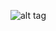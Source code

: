 ![alt tag](https://github.com/TsHristov/Probability-And-Statistics-FMI-2017/blob/master/Week2/barplot.png)